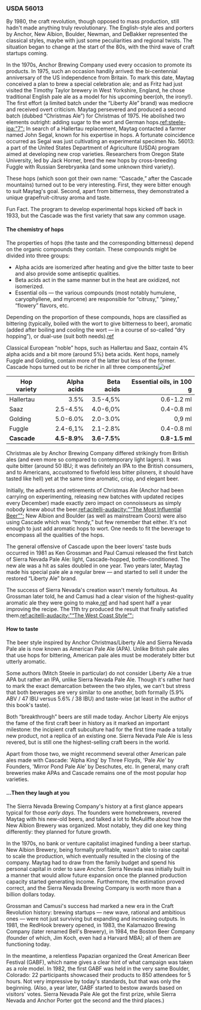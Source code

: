 ### USDA 56013

By 1980, the craft revolution, though opposed to mass production, still hadn't made anything truly revolutionary. The English-style ales and porters by Anchor, New Albion, Boulder, Newman, and DeBakker represented the classical styles, maybe with just some peculiarities and regional twists. The situation began to change at the start of the 80s, with the third wave of craft startups coming.

In the 1970s, Anchor Brewing Company used every occasion to promote its products.  In 1975, such an occasion handily arrived: the bi-centennial anniversary of the US independence from Britain. To mark this date, Maytag conceived a plan to brew a special celebration ale; and as Fritz had just visited the Timothy Taylor brewery in West Yorkshire, England, he chose traditional English pale ale as a model for his upcoming beer(oh, the irony!). The first effort (a limited batch under the “Liberty Ale” brand) was mediocre and received overt criticism. Maytag persevered and produced a second batch (dubbed “Christmas Ale”) for Christmas of 1975. He abolished two elements outright: adding sugar to the wort and German hops.[ref:steele-ipa:"7":]() In search of a Hallertau replacement, Maytag contacted a farmer named John Segal, known for his expertise in hops. A fortunate coincidence occurred as Segal was just cultivating an experimental specimen No. 56013: a part of the United States Department of Agriculture (USDA) program aimed at developing new crop varieties. Researchers from Oregon State University, led by Jack Horner, bred the new hops by cross-breeding Fuggle with Russian Serebryanka (and some unknown third variety).

These hops (which soon got their own name: “Cascade,” after the Cascade mountains) turned out to be very interesting. First, they were bitter enough to suit Maytag's goal. Second, apart from bitterness, they demonstrated a unique grapefruit-citrusy aroma and taste.

Fun Fact. The program to develop experimental hops kicked off back in 1933, but the Cascade was the first variety that saw any common usage.

#### The chemistry of hops

The properties of hops (the taste and the corresponding bitterness) depend on the organic compounds they contain. These compounds might be divided into three groups:
  * Alpha acids are isomerized after heating and give the bitter taste to beer and also provide some antiseptic qualities.
  * Beta acids act in the same manner but in the heat are oxidized, not isomerized.
  * Essential oils — the various compounds (most notably humulene, caryophyllene, and myrcene) are responsible for “citrusy,” “piney,” “flowery” flavors, etc.

Depending on the proportion of these compounds, hops are classified as bittering (typically, boiled with the wort to give bitterness to beer), aromatic (added after boiling and cooling the wort — in a course of so-called “dry hopping”), or dual-use (suit both needs).[ref](https://beermaverick.com/types-of-hops-aroma-noble-bittering-dual-purpose/)

Classical European “noble” hops, such as Hallertau and Saaz, contain 4% alpha acids and a bit more (around 5%) beta acids. Kent hops, namely Fuggle and Golding, contain more of the latter but less of the former. Cascade hops turned out to be richer in all three components![ref](http://www.hopslist.com/)

| Hop variety | Alpha acids   | Beta acids   | Essential oils, in 100 g   |
|-------------|--------------:|-------------:|-------------------------:|
| Hallertau   | 3.5%          | 3.5-4,5%     | 0.6-1.2 ml |
| Saaz        | 2.5-4.5%      | 4.0-6,0%     | 0.4-0.8 ml |
| Golding     | 5.0-6.0%      | 2.0-3.0%     | 0,9 ml     |
| Fuggle      | 2.4-6,1%      | 2.1-2.8%     | 0.4-0.8 ml |
| **Cascade** | **4.5-8.9%**  | **3.6-7.5%** | **0.8-1.5 ml** |

Christmas ale by Anchor Brewing Company differed strikingly from British ales (and even more so compared to contemporary light lagers). It was quite bitter (around 50 IBU; it was definitely an IPA to the British consumers, and to Americans, accustomed to fivefold less bitter pilsners, it should have tasted like hell) yet at the same time aromatic, crisp, and elegant beer.

Initially, the advents and retirements of Christmas Ale (Anchor had been carrying on experimenting, releasing new batches with updated recipes every December) made exactly zero impact on connoisseurs as simply nobody knew about the beer.[ref:acitelli-audacity:"“The Most Influential Beer”":]() New Albion and Boulder (as well as mainstream Coors) were also using Cascade which was “trendy,” but few remember that either. It's not enough to just add aromatic hops to wort. One needs to fit the beverage to encompass all the qualities of the hops.

The general offensive of Cascade upon the beer lovers' taste buds occurred in 1981 as Ken Grossman and Paul Camusi released the first batch of Sierra Nevada Pale Ale: light, Cascade-hopped, bottle-conditioned. The new ale was a hit as sales doubled in one year. Two years later, Maytag made his special pale ale a regular brew — and started to sell it under the restored “Liberty Ale” brand.

The success of Sierra Nevada's creation wasn't merely fortuitous. As Grossman later told, he and Camusi had a clear vision of the highest-quality aromatic ale they were going to make,[ref](https://www.foodandwine.com/beer/craft-beer/25-most-important-american-craft-beers-ever-brewed?slide=ff26a990-6ab3-48f6-9cc0-0b7d3ea33e5b#ff26a990-6ab3-48f6-9cc0-0b7d3ea33e5b) and had spent half a year improving the recipe. The 11th try produced the result that finally satisfied them.[ref:acitelli-audacity:"“The West Coast Style”":]()

#### How to taste

The beer style inspired by Anchor Christmas/Liberty Ale and Sierra Nevada Pale ale is now known as American Pale Ale (APA). Unlike British pale ales that use hops for bittering, American pale ales must be moderately bitter but utterly aromatic.

Some authors (Mitch Steele in particular) do not consider Liberty Ale a true APA but rather an IPA, unlike Sierra Nevada Pale Ale. Though it's rather hard to mark the exact demarcation between the two styles, we can't but stress that both beverages are very similar to one another, both formally (5.9% ABV / 47 IBU versus 5.6% / 38 IBU) and taste-wise (at least in the author of this book's taste).

Both “breakthrough” beers are still made today. Anchor Liberty Ale enjoys the fame of the first craft beer in history as it marked an important milestone: the incipient craft subculture had for the first time made a totally new product, not a replica of an existing one. Sierra Nevada Pale Ale is less revered, but is still one the highest-selling craft beers in the world.

Apart from those two, we might recommend several other American pale ales made with Cascade: 'Alpha King' by Three Floyds, 'Pale Ale' by Founders, 'Mirror Pond Pale Ale' by Deschutes, etc. In general, many craft breweries make APAs and Cascade remains one of the most popular hop varieties.

#### …Then they laugh at you

The Sierra Nevada Brewing Company's history at a first glance appears typical for those *early days*. The founders were homebrewers, revered Maytag with his new-old beers, and talked a lot to McAuliffe about how the New Albion Brewery was organized. Most notably, they did one key thing differently: they planned for future growth.

In the 1970s, no bank or venture capitalist imagined funding a beer startup. New Albion Brewery, being formally profitable, wasn't able to raise capital to scale the production, which eventually resulted in the closing of the company. Maytag had to draw from the family budget and spend his personal capital in order to save Anchor. Sierra Nevada was initially built in a manner that would allow future expansion once the planned production capacity started generating income. Furthermore, the estimation proved correct, and the Sierra Nevada Brewing Company is worth more than a billion dollars today.

Grossman and Camusi's success had marked a new era in the Craft Revolution history: brewing startups — new wave, rational and ambitious ones — were not just surviving but expanding and increasing outputs. In 1981, the RedHook brewery opened, in 1983, the Kalamazoo Brewing Company (later renamed Bell's Brewery), in 1984, the Boston Beer Company (founder of which, Jim Koch, even had a Harvard MBA); all of them are functioning today.

In the meantime, a relentless Papazian organized the Great American Beer Festival (GABF), which name gives a clear hint of what campaign was taken as a role model. In 1982, the first GABF was held in the very same Boulder, Colorado: 22 participants showcased their products to 850 attendees for 5 hours. Not very impressive by today's standards, but that was only the beginning. (Also, a year later, GABF started to bestow awards based on visitors' votes. Sierra Nevada Pale Ale got the first prize, while Sierra Nevada and Anchor Porter got the second and the third places.)